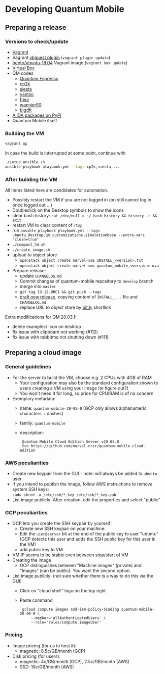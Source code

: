 # Developing Quantum Mobile

## Preparing a release

### Versions to check/update

* [Vagrant](https://www.vagrantup.com/downloads.html)
* Vagrant [vbguest plugin](https://github.com/dotless-de/vagrant-vbguest) (`vagrant plugin update`)
* [bento/ubuntu-18.04](https://app.vagrantup.com/bento/boxes/ubuntu-18.04) Vagrant image (`vagrant box update`)
* [Virtual Box](https://www.virtualbox.org/wiki/Downloads)
* QM codes
  * [Quantum Espresso](https://gitlab.com/QEF/q-e/tags)
  * [cp2k](https://github.com/cp2k/cp2k/releases)
  * [siesta](https://gitlab.com/siesta-project/siesta/-/releases)
  * [yambo](https://github.com/yambo-code/yambo/wiki/Releases-(tar.gz-format))
  * [fleur](https://www.flapw.de/master/downloads/)
  * [wannier90](https://github.com/wannier-developers/wannier90/releases)
  * [bigdft](https://gitlab.com/l_sim/bigdft-suite/-/releases)
* [AiiDA packages on PyPI](https://pypi.org/search/?q=aiida&o=-created)
* Quantum Mobile itself

### Building the VM

```bash
vagrant up
```

In case the build is interrupted at some point, continue with

```bash
./setup_ansible.sh
ansible-playbook playbook.yml --tags cp2k,siesta,...
```

### After building the VM

All items listed here are candidates for automation.

* Possibly restart the VM if you are not logged in (on still cannot log in once logged out ...)
* Doubleclick on the Desktop symbols to show the icons
* clear bash history: `cat /dev/null > ~/.bash_history && history -c && exit`
* restart VM to clear content of `/tmp`
* run `ansible-playbook playbook.yml --tags ubuntu_desktop,qm_customizations,simulationbase --extra-vars "clean=true"`
* `./compact_hd.sh`
* `./create_image.sh`
* upload to object store
  * `openstack object create marvel-vms INSTALL_<version>.txt`
  * `openstack object create marvel-vms quantum_mobile_<version>.ova`
* Prepare release:
  * update `CHANGELOG.md`
  * Commit changes of quantum-mobile repository to `develop` branch
  * merge into `master`
  * `git tag 19.12.0RC1 && git push --tags`
  * [draft new release](https://github.com/marvel-nccr/quantum-mobile/releases/new), copying content of `INSTALL_...` file and `CHANGELOG.md`
  * replace URL to object store by [bit.ly](bit.ly) shortlink

Extra modifications for QM 20.03.1:
 * delete examples/ icon on desktop
 * fix issue with clipboard not working (#112)
 * fix issue with rabbitmq not shutting down (#111)

## Preparing a cloud image

### General guidelines

 * For the server to build the VM, choose e.g. 2 CPUs with 4GB of RAM
   * Your configuration may also be the standard configuration shown to users creating a VM using your image (to figure out?)
   * You won't need it for long, so price for CPU/RAM is of no concern
 * Exemplary metadata:
   * name: `quantum-mobile-20-05-0`  (GCP only allows alphanumeric characters + dashes)
   * family: `quantum-mobile`
   * description: 

          Quantum Mobile Cloud Edition Server v20.05.0
          See https://github.com/marvel-nccr/quantum-mobile-cloud-edition

### AWS peculiarities

 * Create new keypair from the GUI - note: will always be added to `ubuntu` user
 * If you intend to publish the image, follow AWS instructions to remove system SSH keys:  
   `sudo shred -u /etc/ssh/*_key /etc/ssh/*_key.pub`
 * List image publicly: After creation, edit the properties and select "public"


### GCP peculiarities

 * GCP lets you create the SSH keypair by yourself:
   * Create new SSH keypair on your machine. 
   * Edit the `user@server` bit at the end of the public key to user "ubuntu" (GCP detects this user and adds the SSH public key for this user in the VM)
   * add public key to VM
 * VM IP seems to be stable even between stop/start of VM
 * Creating the image
   * GCP distinguishes between "Machine images" (private) and "Images" (can be public). You want the second option.
 * List image publicly: (not sure whether there is a way to do this via the GUI)
   * Click on "cloud shell" logo on the top right
   * Paste command

          gcloud compute images add-iam-policy-binding quantum-mobile-20-05-0 \
              --member='allAuthenticatedUsers' \
              --role='roles/compute.imageUser'

### Pricing

   * Image pricing (for us to host it):
     * magnetic: 8.5c/GB/month (GCP)
   * Disk pricing (for users): 
     * magnetic: 4c/GB/month (GCP), 2.5c/GB/month (AWS)
     * SSD: 10c/GB/month (AWS)